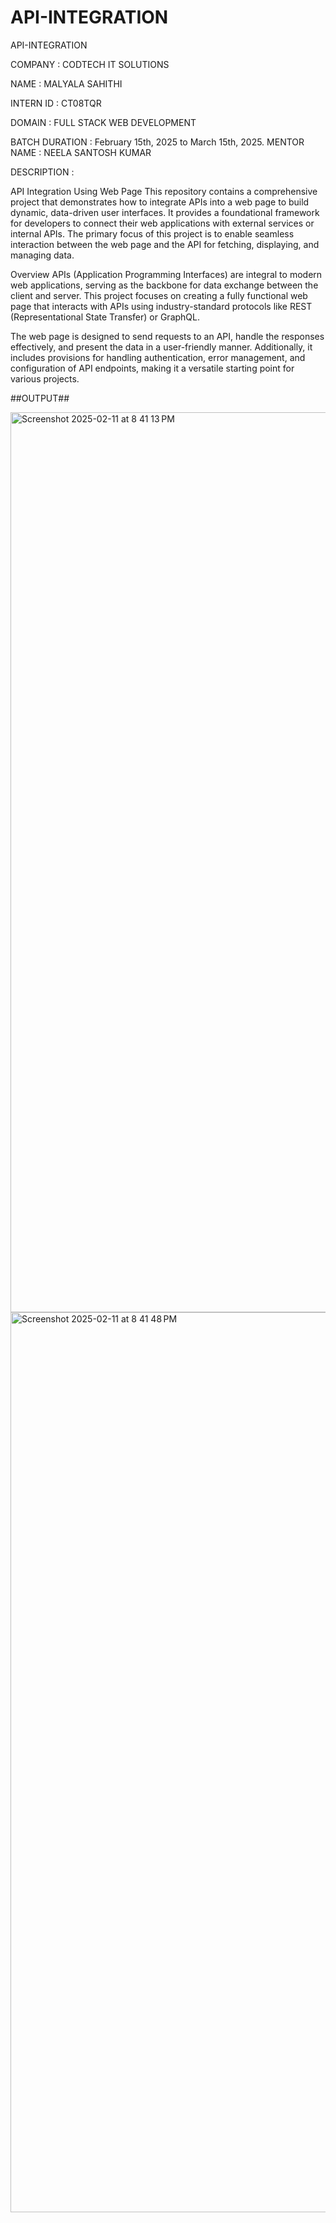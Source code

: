 # API-INTEGRATION
API-INTEGRATION

COMPANY : CODTECH IT SOLUTIONS

NAME : MALYALA SAHITHI

INTERN ID : CT08TQR

DOMAIN : FULL STACK WEB DEVELOPMENT

BATCH DURATION : February 15th, 2025 to March 15th, 2025.
MENTOR NAME : NEELA SANTOSH KUMAR

DESCRIPTION :

API Integration Using Web Page This repository contains a comprehensive project that demonstrates how to integrate APIs into a web page to build dynamic, data-driven user interfaces. It provides a foundational framework for developers to connect their web applications with external services or internal APIs. The primary focus of this project is to enable seamless interaction between the web page and the API for fetching, displaying, and managing data.

Overview APIs (Application Programming Interfaces) are integral to modern web applications, serving as the backbone for data exchange between the client and server. This project focuses on creating a fully functional web page that interacts with APIs using industry-standard protocols like REST (Representational State Transfer) or GraphQL.

The web page is designed to send requests to an API, handle the responses effectively, and present the data in a user-friendly manner. Additionally, it includes provisions for handling authentication, error management, and configuration of API endpoints, making it a versatile starting point for various projects.

##OUTPUT##

<img width="1440" alt="Screenshot 2025-02-11 at 8 41 13 PM" src="https://github.com/user-attachments/assets/abc43b4e-4da7-4320-85f0-6ae6b84c28b4" />
<img width="1440" alt="Screenshot 2025-02-11 at 8 41 48 PM" src="https://github.com/user-attachments/assets/9a59f781-764b-4d86-b8e3-d08746f74048" />

